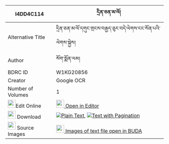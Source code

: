 |I4DD4C114|དྲིན་ཅན་མ་ལོ། 
| --- | --- 
|Alternative Title |དྲིན་ཅན་མ་ལོ་དགུང་གྲངས་བརྒྱད་ཅུར་བདེ་ལེགས་ངང་སོན་པའི་ལེགས་སྐྱེས།
|Author| སོག་སྨོན་ལམ།
|BDRC ID | W1KG20856
|Creator | Google OCR
|Number of Volumes| 1
|<img width="25" src="https://img.icons8.com/color/25/000000/edit-property.png">Edit Online| [<img width="25" src="https://avatars.githubusercontent.com/u/45091458?s=200&v=4"> Open in Editor](http://editor.openpecha.org/I4DD4C114)
|<img width="25" src="https://img.icons8.com/fluent/48/000000/download-2.png"/>  Download | [![](https://img.icons8.com/color/20/000000/txt.png)Plain Text](https://github.com/Openpecha/I4DD4C114/releases/download/v1/drinchen_malo_plain_I4DD4C114.zip), [![](https://img.icons8.com/color/20/000000/txt.png)Text with Pagination](https://github.com/Openpecha/I4DD4C114/releases/download/v1/drinchen_malo_pages_I4DD4C114.zip)
|<img width="25" src="https://img.icons8.com/plasticine/100/000000/pictures-folder.png"/>  Source Images | [<img width="25" src="https://library.bdrc.io/icons/BUDA-small.svg"> Images of text file open in BUDA](https://library.bdrc.io/show/bdr:W1KG20856)